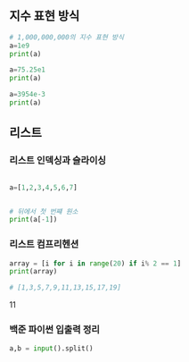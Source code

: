 ## 지수 표현 방식

```python
# 1,000,000,000의 지수 표현 방식
a=1e9
print(a)

a=75.25e1
print(a)

a=3954e-3
print(a)
```

## 리스트

### 리스트 인덱싱과 슬라이싱

```python

a=[1,2,3,4,5,6,7]


# 뒤에서 첫 번쨰 원소
print(a[-1])
```

### 리스트 컴프리헨션

```python
array = [i for i in range(20) if i% 2 == 1]
print(array)

# [1,3,5,7,9,11,13,15,17,19]
```

11

### 백준 파이썬 입출력 정리

```python
a,b = input().split()
```
